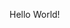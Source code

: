 
<html>
    <head>
        <!-- head definitions go here -->
    </head>
    <body>
        <!-- the content goes here -->
		<p> Hello World!</p>
    </body>
</html>
